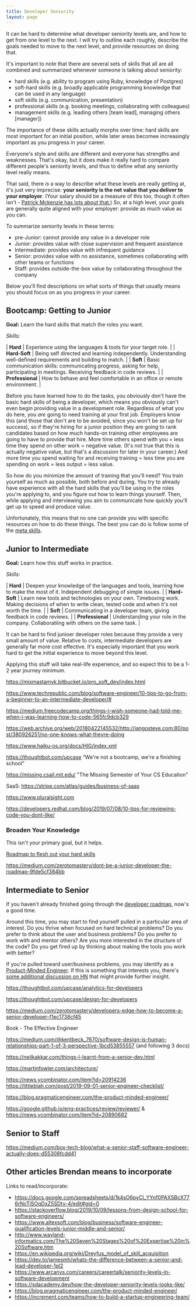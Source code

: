 ```yaml
---
title: Developer Seniority
layout: page
---
```


It can be hard to determine what developer seniority levels are, and how to get from one level to the next. I will try
to outline each roughly, describe the goals needed to move to the next level, and provide resources on doing that.

It's important to note that there are several sets of skills that all are all combined and summarized whenever someone
is talking about seniority:
* hard skills (e.g. ability to program using Ruby, knowledge of Postgres)
* soft-hard skills (e.g. broadly applicable programming knowledge that can be used in any language)
* soft skills (e.g. communication, presentation)
* professional skills (e.g. booking meetings, collaborating with colleagues)
* management skills (e.g. leading others [team lead], managing others [manager])

<!-- TODO: Write up documents that talk about each of these skills. -->

The importance of these skills actually morphs over time: hard skills are most important for an initial position, while
later areas becomee increasingly important as you progress in your career.

Everyone's style and skills are different and everyone has strengths and weaknesses. That's okay, but it does make it
really hard to compare different people's seniority levels, and thus to define what any seniority level really means.

That said, there *is* a way to describe what these levels are really getting at, it's just very imprecise: **your
seniority is the net value that you deliver to your employer**. (Your salary should be a measure of this too, though
it often isn't - [Patrick Mckenzie has lots about that.](https://www.kalzumeus.com/2012/01/23/salary-negotiation/)) So,
at a high level, your goals are generally quite aligned with your employer: provide as much value as you can.

To summarize seniority levels in these terms:
* pre-Junior: cannot provide any value in a developer role
* Junior: provides value with close supervision and frequent assistance
* Intermediate: provides value with infrequent guidance
* Senior: provides value with no assistance, sometimes collaborating with other teams or functions
* Staff: provides outside-the-box value by collaborating throughout the company

Below you'll find descriptions on what sorts of things that usually means you should focus on as you progress in your career.

## Bootcamp: Getting to Junior

**Goal:** Learn the hard skills that match the roles you want.

*Skills:* 

| **Hard**         | Experience using the languages & tools for your target role. |
| **Hard-Soft**    | Being self directed and learning independently. Understanding well-defined requirements and building to match. |
| **Soft**         | Basic communication skills: communicating progress, asking for help, participating in meetings. Receiving feedback in code reviews. |
| **Professional** | How to behave and feel comfortable in an office or remote environment. |

Before you have learned how to do the tasks, you obviously don't have the basic hard skills of being a
developer, which means you obviously can't even begin providing value in a development role. Regardless of what you do
here, you *are* going to need training at your first job. Employers know this (and those that don't are to be avoided,
since you won't be set up for success), so if they're hiring for a junior position they are going to rank candidates
based on how much hands-on training other employees are going to have to provide that hire. More time others spend with
you = less time they spend on other work = negative value. (It's not true that this is actually negative value, but
that's a discussion for later in your career.) And more time you spend waiting for and receiving training = less time
you are spending on work = less output = less value.

So how do you minimize the amount of training that you'll need? You train yourself as much as possible, both before and
during. You try to already have experience with all the hard skills that you'll be using in the roles you're applying
to, and you figure out how to learn things yourself. Then, while applying and interviewing you aim to communicate how
quickly you'll get up to speed and produce value.

Unfortunately, this means that no one can provide you with specific resources on how to do these things. The best you
can do is follow some of the [meta skills](/everyone_resources/meta/).

## Junior to Intermediate

**Goal:** Learn how this stuff works in practice.

*Skills:*

| **Hard**         | Deepen your knowledge of the languages and tools, learning how to make the most of it. Independent debugging of simple issues. |
| **Hard-Soft**    | Learn new tools and technologies on your own. Timeboxing work. Making decisions of when to write clean, tested code and when it's not worth the time. |
| **Soft**         | Communicating in a developer team, giving feedback in code reviews. |
| **Professional** | Understanding your role in the company. Collaboratiing with others on the same task. |

It can be hard to find junioer developer roles because they provide a very small amount of value. Relative to costs,
intermediate developers are generally far more cost effective. It's especially important that you work hard to get the
initial experience to move beyond this level.

Applying this stuff will take real-life experience, and so expect this to be a 1-2 year journey minimum.

<https://mixmastamyk.bitbucket.io/pro_soft_dev/index.html>

<https://www.techrepublic.com/blog/software-engineer/10-tips-to-go-from-a-beginner-to-an-intermediate-developer/#>

<https://medium.freecodecamp.org/things-i-wish-someone-had-told-me-when-i-was-learning-how-to-code-565fc9dcb329>

<https://web.archive.org/web/20180422145532/http://jangosteve.com:80/post/380926251/no-one-knows-what-theyre-doing>

<https://www.haiku-os.org/docs/HIG/index.xml>

<https://thoughtbot.com/upcase> “We're not a bootcamp, we're a finishing school”

<https://missing.csail.mit.edu/> "The Missing Semester of Your CS Education"

SaaS: <https://stripe.com/atlas/guides/business-of-saas>

<https://www.pluralsight.com>

<https://developers.redhat.com/blog/2019/07/08/10-tips-for-reviewing-code-you-dont-like/>

### Broaden Your Knowledge

This isn't your primary goal, but it helps.

[Roadmap to flesh out your hard skills](https://roadmap.sh)

<https://medium.com/zerotomastery/dont-be-a-junior-developer-the-roadmap-9fde5cf384bb>

## Intermediate to Senior

If you haven't already finished going through the [developer roadmap](https://roadmap.sh), now's a good time.

Around this time, you may start to find yourself pulled in a particular area of interest. Do you thrive when focused on
hard technical problems? Do you prefer to think about the user and business problems? Do you prefer to work with and
mentor others? Are you more interested in the structure of the code? Do you get fired up by thinking about making the
tools you work with better?

If you're pulled toward user/business problems, you may identify as a [Product-Minded
Engineer](https://blog.pragmaticengineer.com/the-product-minded-engineer/). If this is something that interests you,
there's [some additional discussion on HN](https://news.ycombinator.com/item?id=21732027) that might provide further insight.

<https://thoughtbot.com/upcase/analytics-for-developers>

<https://thoughtbot.com/upcase/design-for-developers>

<https://medium.com/zerotomastery/developers-edge-how-to-become-a-senior-developer-f1ec1738cf45>

Book - The Effective Engineer

<https://medium.com/@kentbeck_7670/software-design-is-human-relationships-part-1-of-3-perspective-1bcd53855557> (and following 3 docs)

<https://neilkakkar.com/things-I-learnt-from-a-senior-dev.html>

<https://martinfowler.com/architecture/>

<https://news.ycombinator.com/item?id=20914236> <https://littleblah.com/post/2019-09-01-senior-engineer-checklist/>

<https://blog.pragmaticengineer.com/the-product-minded-engineer/>

<https://google.github.io/eng-practices/review/reviewer/> & <https://news.ycombinator.com/item?id=20890682>

## Senior to Staff

<https://medium.com/box-tech-blog/what-a-senior-staff-software-engineer-actually-does-d55308fcdd41>

## Other articles Brendan means to incorporate

Links to read/incorporate:
* <https://docs.google.com/spreadsheets/d/1k4sO6pyCl_YYnf0PAXSBcX776rNcTjSOqDxZ5SDty-4/edit#gid=0>
* <https://stackoverflow.blog/2019/10/09/lessons-from-design-school-for-software-engineers/>
* <https://www.altexsoft.com/blog/business/software-engineer-qualification-levels-junior-middle-and-senior/>
* <http://www.wayland-informatics.com/The%20Seven%20Stages%20of%20Expertise%20in%20Software.htm>
* <https://en.wikipedia.org/wiki/Dreyfus_model_of_skill_acquisition>
* <https://dev.to/jamesmh/whats-the-difference-between-a-senior-and-lead-developer-1pl2>
* <https://www.arcanys.com/careers/careertalk/seniority-levels-in-software-development>
* <https://sdacademy.dev/how-the-developer-seniority-levels-looks-like/>
* <https://blog.pragmaticengineer.com/the-product-minded-engineer/>
* <https://increment.com/teams/how-to-build-a-startup-engineering-team/>

